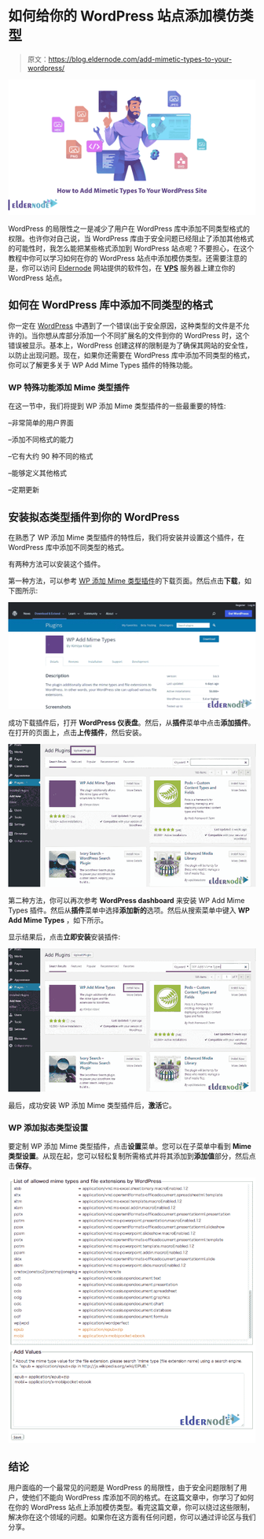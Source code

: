 # 如何给你的 WordPress 站点添加模仿类型

> 原文：<https://blog.eldernode.com/add-mimetic-types-to-your-wordpress/>

![How to Add Mimetic Types To Your WordPress Site](img/072402676ed4ecbbb0c6cdd37f1217a1.png)

WordPress 的局限性之一是减少了用户在 WordPress 库中添加不同类型格式的权限。也许你对自己说，当 WordPress 库由于安全问题已经阻止了添加其他格式的可能性时，我怎么能把某些格式添加到 WordPress 站点呢？不要担心，在这个教程中你可以学习如何在你的 WordPress 站点中添加模仿类型。还需要注意的是，你可以访问 [Eldernode](https://eldernode.com/) 网站提供的软件包，在 **[VPS](https://eldernode.com/vps/)** 服务器上建立你的 WordPress 站点。

## **如何在 WordPress 库中添加不同类型的格式**

你一定在 [WordPress](https://blog.eldernode.com/tag/wordpress/) 中遇到了一个错误(出于安全原因，这种类型的文件是不允许的)。当你想从库部分添加一个不同扩展名的文件到你的 WordPress 时，这个错误被显示。基本上，WordPress 创建这样的限制是为了确保其网站的安全性，以防止出现问题。现在，如果你还需要在 WordPress 库中添加不同类型的格式，你可以了解更多关于 WP Add Mime Types 插件的特殊功能。

### **WP 特殊功能添加 Mime 类型插件**

在这一节中，我们将提到 WP 添加 Mime 类型插件的一些最重要的特性:

–非常简单的用户界面

–添加不同格式的能力

–它有大约 90 种不同的格式

–能够定义其他格式

–定期更新

## **安装拟态类型插件到你的 WordPress**

在熟悉了 WP 添加 Mime 类型插件的特性后，我们将安装并设置这个插件，在 WordPress 库中添加不同类型的格式。

有两种方法可以安装这个插件。

第一种方法，可以参考 [WP 添加 Mime 类型插件](https://wordpress.org/plugins/wp-add-mime-types/)的下载页面。然后点击**下载**，如下图所示:

![add](img/b9d2d9f1852b57ceb2cdae83ee7641e4.png)

成功下载插件后，打开 **WordPress 仪表盘**。然后，从**插件**菜单中点击**添加插件**。在打开的页面上，点击**上传插件**，然后安装。

![install](img/392cc8e5902104c00e2244f7251432df.png)

第二种方法，你可以再次参考 **WordPress dashboard** 来安装 WP Add Mime Types 插件。然后从**插件**菜单中选择**添加新的**选项。然后从搜索菜单中键入 **WP Add Mime Types** ，如下所示。

显示结果后，点击**立即安装**安装插件:

![install-wp-mime-types on your wordpress](img/2f2437914698ce31db82fb72e4eba9d7.png)

最后，成功安装 WP 添加 Mime 类型插件后，**激活**它。

### **WP 添加拟态类型设置**

要定制 WP 添加 Mime 类型插件，点击**设置**菜单。您可以在子菜单中看到 **Mime 类型设置**。从现在起，您可以轻松复制所需格式并将其添加到**添加值**部分，然后点击**保存**。

![WP Add Mimetic Types Settings](img/e5935529a6eb5f5a7b3eb6715af159af.png)

## 结论

用户面临的一个最常见的问题是 WordPress 的局限性，由于安全问题限制了用户，使他们不能向 WordPress 库添加不同的格式。在这篇文章中，你学习了如何在你的 WordPress 站点上添加模仿类型。看完这篇文章，你可以绕过这些限制，解决你在这个领域的问题。如果你在这方面有任何问题，你可以通过评论区与我们分享。